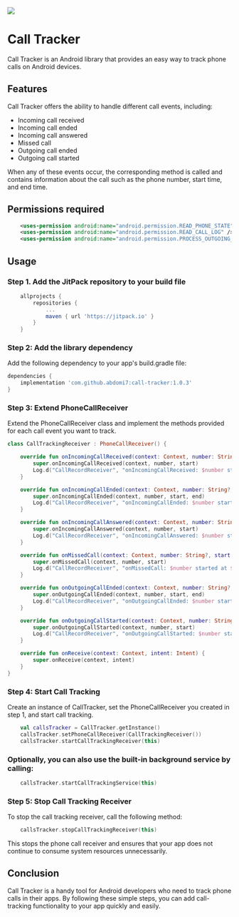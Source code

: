 [![](https://jitpack.io/v/abdomi7/call-tracker.svg)](https://jitpack.io/#abdomi7/call-tracker)

# Call Tracker

Call Tracker is an Android library that provides an easy way to track phone calls on Android devices.

## Features
Call Tracker offers the ability to handle different call events, including:

* Incoming call received
* Incoming call ended
* Incoming call answered
* Missed call
* Outgoing call ended
* Outgoing call started

When any of these events occur, the corresponding method is called and contains information about the call such as the phone number, start time, and end time.

## Permissions required
```xml
    <uses-permission android:name="android.permission.READ_PHONE_STATE" />
    <uses-permission android:name="android.permission.READ_CALL_LOG" />
    <uses-permission android:name="android.permission.PROCESS_OUTGOING_CALLS" />
```

## Usage

### Step 1. Add the JitPack repository to your build file

```gradle
	allprojects {
		repositories {
			...
			maven { url 'https://jitpack.io' }
		}
	}
```

### Step 2: Add the library dependency
Add the following dependency to your app's build.gradle file:

```gradle
dependencies {
    implementation 'com.github.abdomi7:call-tracker:1.0.3'
}
```

### Step 3: Extend PhoneCallReceiver
Extend the PhoneCallReceiver class and implement the methods provided for each call event you want to track.


```kotlin
class CallTrackingReceiver : PhoneCallReceiver() {

    override fun onIncomingCallReceived(context: Context, number: String?, start: Date) {
        super.onIncomingCallReceived(context, number, start)
        Log.d("CallRecordReceiver", "onIncomingCallReceived: $number started at $start")
    }

    override fun onIncomingCallEnded(context: Context, number: String?, start: Date, end: Date) {
        super.onIncomingCallEnded(context, number, start, end)
        Log.d("CallRecordReceiver", "onIncomingCallEnded: $number started at $start and ended at $end")
    }

    override fun onIncomingCallAnswered(context: Context, number: String?, start: Date) {
        super.onIncomingCallAnswered(context, number, start)
        Log.d("CallRecordReceiver", "onIncomingCallAnswered: $number started at $start")
    }

    override fun onMissedCall(context: Context, number: String?, start: Date) {
        super.onMissedCall(context, number, start)
        Log.d("CallRecordReceiver", "onMissedCall: $number started at $start")
    }

    override fun onOutgoingCallEnded(context: Context, number: String?, start: Date, end: Date) {
        super.onOutgoingCallEnded(context, number, start, end)
        Log.d("CallRecordReceiver", "onOutgoingCallEnded: $number started at $start and ended at $end")
    }

    override fun onOutgoingCallStarted(context: Context, number: String?, start: Date) {
        super.onOutgoingCallStarted(context, number, start)
        Log.d("CallRecordReceiver", "onOutgoingCallStarted: $number started at $start")
    }

    override fun onReceive(context: Context, intent: Intent) {
        super.onReceive(context, intent)
    }
}
```
### Step 4: Start Call Tracking
Create an instance of CallTracker, set the PhoneCallReceiver you created in step 1, and start call tracking.


```kotlin
    val callsTracker = CallTracker.getInstance()
    callsTracker.setPhoneCallReceiver(CallTrackingReceiver())
    callsTracker.startCallTrackingReceiver(this)
```
### Optionally, you can also use the built-in background service by calling:


```kotlin
    callsTracker.startCallTrackingService(this)
```
### Step 5: Stop Call Tracking Receiver
To stop the call tracking receiver, call the following method:



```kotlin
    callsTracker.stopCallTrackingReceiver(this)
```

This stops the phone call receiver and ensures that your app does not continue to consume system resources unnecessarily.

## Conclusion
Call Tracker is a handy tool for Android developers who need to track phone calls in their apps. By following these simple steps, you can add call-tracking functionality to your app quickly and easily.


